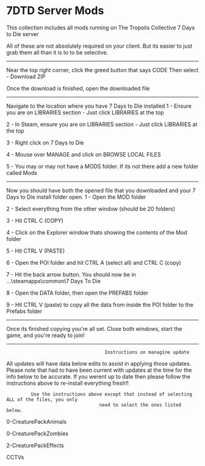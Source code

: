 # 7DTD Server Mods
This collection includes all mods running on The Tropolis Collective 7 Days to Die server
 
 
 All of these are not absolutely required on your client. But its easier to just grab them all than it is to to be selective.
 
 ******************************************************************************************************************
 
 Near the top right corner, click the greed button that says CODE
 Then select - Download ZIP
 
 
 Once the download is finished, open the downloaded file 
 
 ******************************************************************************************************************
 
 Navigate to the location where you have 7 Days to Die installed 
  1 - Ensure you are on LIBRARIES section - Just click LIBRARIES at the top

  2 - In Steam, ensure you are on LIBRARIES section - Just click LIBRARIES at the top

  3 - Right click on 7 Days to Die

  4 - Mouse over MANAGE and click on BROWSE LOCAL FILES

  5 - You may or may not have a MODS folder. If its not there add a new folder called Mods
 
 ******************************************************************************************************************
 
 Now you should have both the opened file that you downloaded and your 7 Days to Die install folder open.
  1 - Open the MOD folder

  2 - Select everything from the other window (should be 20 folders)
 
  3 - Hit CTRL C (COPY)

  4 - Click on the Explorer window thats showing the contents of the Mod folder

  5 - Hit CTRL V (PASTE)
  
  6 - Open the POI folder and hit CTRL A (select all) and CTRL C (copy)
  
  7 - Hit the back arrow button. You should now be in ...\steamapps\common\7 Days To Die
  
  8 - Open the DATA folder, then open the PREFABS folder
  
  9 - Hit CTRL V (paste) to copy all the data from inside the POI folder to the Prefabs folder
 
 ******************************************************************************************************************
 
 Once its finished copying you're all set. Close both windows, start the game, and you're ready to join!
  
 ******************************************************************************************************************
 
                                        Instructions on managine update
 All updates will have data below edits to assist in applying those updates. Please note that had to have been 
 current with updates at the time for the info below to be accurate. If you werent up to date then please follow the 
 instructions above to re-install everything fresh!!
 
             Use the instructions above except that instead of selecting ALL of the files, you only
                                      need to select the ones listed below.
									  
 0-CreaturePackAnimals

 0-CreaturePackZombies
 
 2-CreaturePackEffects
 
 CCTVs
